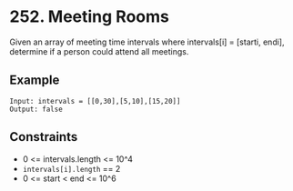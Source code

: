 # 252. Meeting Rooms

Given an array of meeting time intervals where intervals[i] = [starti, endi], determine if a person could attend all meetings.

## Example

```
Input: intervals = [[0,30],[5,10],[15,20]]
Output: false

```

## Constraints

- 0 <= intervals.length <= 10^4
- `intervals[i].length` == 2
- 0 <= start < end <= 10^6